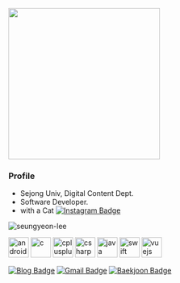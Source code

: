 <p> <img src="https://img1.daumcdn.net/thumb/R1280x0/?scode=mtistory2&fname=https%3A%2F%2Fblog.kakaocdn.net%2Fdn%2FdSTnmi%2Fbtqy4dMRp7v%2F27bpbaPCv5v5Q20TfKaKEK%2Fimg.jpg" height=300></img>
</p>

### Profile
- Sejong Univ, Digital Content Dept.
- Software Developer.
- with a Cat [![Instagram Badge](https://img.shields.io/badge/-Soybean.milk-dd2a7b?style=flat-square&logo=instagram&logoColor=white&link=https://www.instagram.com/soybean.milk/)](https://www.instagram.com/soybean.milk/)

<img src="https://github-readme-stats.vercel.app/api/top-langs/?username=seungyeon-lee&layout=compact&hide=html" alt="seungyeon-lee" />


<p align="left"><img src="https://devicons.github.io/devicon/devicon.git/icons/android/android-original-wordmark.svg" alt="android" width="40" height="40"/> <img src="https://devicons.github.io/devicon/devicon.git/icons/c/c-original.svg" alt="c" width="40" height="40"/> <img src="https://devicons.github.io/devicon/devicon.git/icons/cplusplus/cplusplus-original.svg" alt="cplusplus" width="40" height="40"/> <img src="https://devicons.github.io/devicon/devicon.git/icons/csharp/csharp-original.svg" alt="csharp" width="40" height="40"/> <img src="https://devicons.github.io/devicon/devicon.git/icons/java/java-original-wordmark.svg" alt="java" width="40" height="40"/> <img src="https://devicons.github.io/devicon/devicon.git/icons/swift/swift-original-wordmark.svg" alt="swift" width="40" height="40"/> <img src="https://devicons.github.io/devicon/devicon.git/icons/vuejs/vuejs-original-wordmark.svg" alt="vuejs" width="40" height="40"/></p>


<div align=left>

[![Blog Badge](http://img.shields.io/badge/-Blog-0076D6?style=flat-square&logo=Internet%20Explorer&link=https://n-square.tistory.com/)](https://n-square.tistory.com/) 
[![Gmail Badge](https://img.shields.io/badge/-Gmail-d14836?style=flat-square&logo=Gmail&logoColor=white&link=mailto:yeondiary@gmail.com)](mailto:yeondiary@gmail.com)
[![Baekjoon Badge](http://img.shields.io/badge/-Baekjoon-ff813f?style=flat-square&logo=Buy%20Me%20A%20Coffee&logoColor=white&link=https://www.acmicpc.net/user/lsyn97)](https://www.acmicpc.net/user/lsyn97) 
</div>
